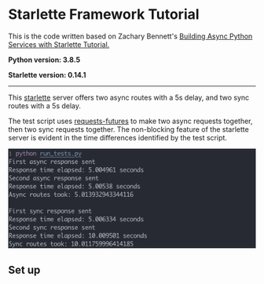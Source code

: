 # Starlette Framework Tutorial

This is the code written based on Zachary Bennett's [Building Async Python Services with Starlette Tutorial.](https://www.pluralsight.com/guides/building-async-python-services-with-starlette)

**Python version: 3.8.5**

**Starlette version: 0.14.1**

---

This [starlette](https://www.starlette.io) server offers two async routes with a 5s delay, and two sync routes with a 5s delay. 

The test script uses [requests-futures](https://github.com/ross/requests-futures) to make two async requests together, then two sync requests together. The non-blocking feature of the starlette server is evident in the time differences identified by the test script.

![test_script_results_image](test_script_results_image.png)

## Set up

